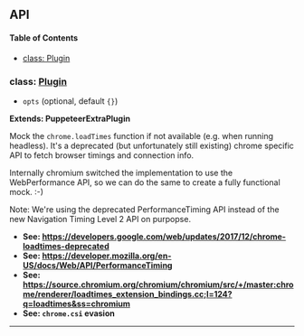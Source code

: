 ## API

<!-- Generated by documentation.js. Update this documentation by updating the source code. -->

#### Table of Contents

- [class: Plugin](#class-plugin)

### class: [Plugin](https://github.com/berstend/puppeteer-extra/blob/8470567a4ea8fe0eb677d16e6b32e817a3ea726c/packages/puppeteer-extra-plugin-stealth/evasions/chrome.loadTimes/index.js#L22-L164)

- `opts` (optional, default `{}`)

**Extends: PuppeteerExtraPlugin**

Mock the `chrome.loadTimes` function if not available (e.g. when running headless).
It's a deprecated (but unfortunately still existing) chrome specific API to fetch browser timings and connection info.

Internally chromium switched the implementation to use the WebPerformance API,
so we can do the same to create a fully functional mock. :-)

Note: We're using the deprecated PerformanceTiming API instead of the new Navigation Timing Level 2 API on purpopse.

- **See: <https://developers.google.com/web/updates/2017/12/chrome-loadtimes-deprecated>**
- **See: <https://developer.mozilla.org/en-US/docs/Web/API/PerformanceTiming>**
- **See: <https://source.chromium.org/chromium/chromium/src/+/master:chrome/renderer/loadtimes_extension_bindings.cc;l=124?q=loadtimes&ss=chromium>**
- **See: `chrome.csi` evasion**

---
